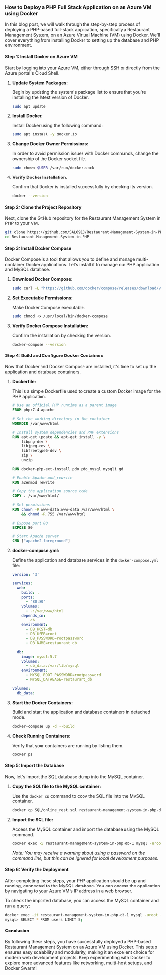 ### How to Deploy a PHP Full Stack Application on an Azure VM using Docker

In this blog post, we will walk through the step-by-step process of deploying a PHP-based full-stack application, specifically a Restaurant Management System, on an Azure Virtual Machine (VM) using Docker. We'll cover everything from installing Docker to setting up the database and PHP environment.

#### Step 1: Install Docker on Azure VM

Start by logging into your Azure VM, either through SSH or directly from the Azure portal's Cloud Shell.

1. **Update System Packages:**

   Begin by updating the system's package list to ensure that you're installing the latest version of Docker.

   ```bash
   sudo apt update
   ```

2. **Install Docker:**

   Install Docker using the following command:

   ```bash
   sudo apt install -y docker.io
   ```

3. **Change Docker Owner Permissions:**

   In order to avoid permission issues with Docker commands, change the ownership of the Docker socket file.

   ```bash
   sudo chown $USER /var/run/docker.sock
   ```

4. **Verify Docker Installation:**

   Confirm that Docker is installed successfully by checking its version.

   ```bash
   docker --version
   ```

#### Step 2: Clone the Project Repository

Next, clone the GitHub repository for the Restaurant Management System in PHP to your VM.

```bash
git clone https://github.com/SAL6910/Restaurant-Management-System-in-PHP.git
cd Restaurant-Management-System-in-PHP
```

#### Step 3: Install Docker Compose

Docker Compose is a tool that allows you to define and manage multi-container Docker applications. Let’s install it to manage our PHP application and MySQL database.

1. **Download Docker Compose:**

   ```bash
   sudo curl -L "https://github.com/docker/compose/releases/download/v2.21.0/docker-compose-$(uname -s)-$(uname -m)" -o /usr/local/bin/docker-compose
   ```

2. **Set Executable Permissions:**

   Make Docker Compose executable.

   ```bash
   sudo chmod +x /usr/local/bin/docker-compose
   ```

3. **Verify Docker Compose Installation:**

   Confirm the installation by checking the version.

   ```bash
   docker-compose --version
   ```

#### Step 4: Build and Configure Docker Containers

Now that Docker and Docker Compose are installed, it's time to set up the application and database containers.

1. **Dockerfile:**

   This is a simple Dockerfile used to create a custom Docker image for the PHP application.

   ```Dockerfile
   # Use an official PHP runtime as a parent image
   FROM php:7.4-apache

   # Set the working directory in the container
   WORKDIR /var/www/html

   # Install system dependencies and PHP extensions
   RUN apt-get update && apt-get install -y \
       libpng-dev \
       libjpeg-dev \
       libfreetype6-dev \
       zip \
       unzip

   RUN docker-php-ext-install pdo pdo_mysql mysqli gd

   # Enable Apache mod_rewrite
   RUN a2enmod rewrite

   # Copy the application source code
   COPY . /var/www/html/

   # Set permissions
   RUN chown -R www-data:www-data /var/www/html \
       && chmod -R 755 /var/www/html

   # Expose port 80
   EXPOSE 80

   # Start Apache server
   CMD ["apache2-foreground"]
   ```

2. **docker-compose.yml:**

   Define the application and database services in the `docker-compose.yml` file:

   ```yaml
   version: '3'

   services:
     web:
       build: .
       ports:
         - "80:80"
       volumes:
         - .:/var/www/html
       depends_on:
         - db
       environment:
         - DB_HOST=db
         - DB_USER=root
         - DB_PASSWORD=rootpassword
         - DB_NAME=restaurant_db

     db:
       image: mysql:5.7
       volumes:
         - db_data:/var/lib/mysql
       environment:
         - MYSQL_ROOT_PASSWORD=rootpassword
         - MYSQL_DATABASE=restaurant_db

   volumes:
     db_data:
   ```

3. **Start the Docker Containers:**

   Build and start the application and database containers in detached mode.

   ```bash
   docker-compose up -d --build
   ```

4. **Check Running Containers:**

   Verify that your containers are running by listing them.

   ```bash
   docker ps
   ```

#### Step 5: Import the Database

Now, let's import the SQL database dump into the MySQL container.

1. **Copy the SQL file to the MySQL container:**

   Use the `docker cp` command to copy the SQL file into the MySQL container.

   ```bash
   docker cp SQL/online_rest.sql restaurant-management-system-in-php-db-1:/tmp/
   ```

2. **Import the SQL file:**

   Access the MySQL container and import the database using the MySQL command.

   ```bash
   docker exec -i restaurant-management-system-in-php-db-1 mysql -uroot -prootpassword restaurant_db < /tmp/online_rest.sql
   ```

   *Note: You may receive a warning about using a password on the command line, but this can be ignored for local development purposes.*

#### Step 6: Verify the Deployment

After completing these steps, your PHP application should be up and running, connected to the MySQL database. You can access the application by navigating to your Azure VM’s IP address in a web browser.

To check the imported database, you can access the MySQL container and run a query:

```bash
docker exec -it restaurant-management-system-in-php-db-1 mysql -uroot -prootpassword
mysql> SELECT * FROM users LIMIT 5;
```

#### Conclusion

By following these steps, you have successfully deployed a PHP-based Restaurant Management System on an Azure VM using Docker. This setup ensures easy scalability and modularity, making it an excellent choice for modern web development projects. Keep experimenting with Docker to explore more advanced features like networking, multi-host setups, and Docker Swarm!

